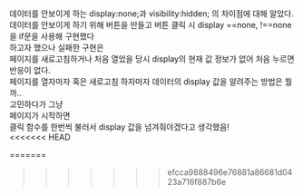 <div>데이터를 안보이게 하는 display:none;과 visibility:hidden; 의 차이점에 대해 알았다.</div>
<div>데이터를 안보이게 하기 위해 버튼을 만들고 버튼 클릭 시 display ==none, !==none 을 if문을 사용해 구현했다</div>
<div>하고자 했으나 실패한 구현은</div>
<div>페이지를 새로고침하거나 처음 열었을 당시 display의 현재 값 정보가 없어 처음 누르면 반응이 없다.</div>
<div>페이지를 열자마자 혹은 새로고침 하자마자 데이터의 display 값을 알려주는 방법은 뭘까..</div>
<div>고민하다가 그냥</div>
<div>페이지가 시작하면</div>
<div>클릭 함수를 한번씩 불러서 display 값을 넘겨줘야겠다고 생각했음!</div>
<<<<<<< HEAD

=======
>>>>>>> efcca9888496e76881a86681d0423a716f887b6e
